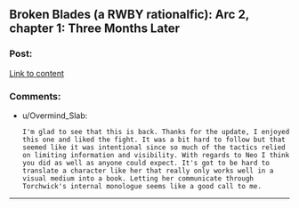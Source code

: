## Broken Blades (a RWBY rationalfic): Arc 2, chapter 1: Three Months Later

### Post:

[Link to content](https://www.fanfiction.net/s/12466638/14/Broken-Blades)

### Comments:

- u/Overmind_Slab:
  ```
  I'm glad to see that this is back. Thanks for the update, I enjoyed this one and liked the fight. It was a bit hard to follow but that seemed like it was intentional since so much of the tactics relied on limiting information and visibility. With regards to Neo I think you did as well as anyone could expect. It's got to be hard to translate a character like her that really only works well in a visual medium into a book. Letting her communicate through Torchwick's internal monologue seems like a good call to me.
  ```

---

